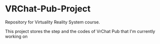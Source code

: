 # VRChat-Pub-Project
Repository for Virtuality Reality System course.

This project stores the step and the codes of VrChat Pub that I'm currently working on
